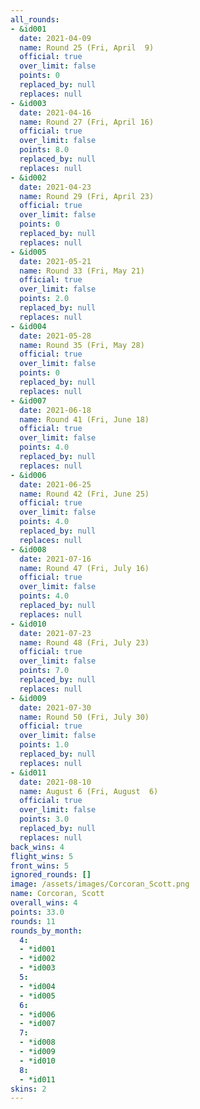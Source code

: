 ```yaml
---
all_rounds:
- &id001
  date: 2021-04-09
  name: Round 25 (Fri, April  9)
  official: true
  over_limit: false
  points: 0
  replaced_by: null
  replaces: null
- &id003
  date: 2021-04-16
  name: Round 27 (Fri, April 16)
  official: true
  over_limit: false
  points: 8.0
  replaced_by: null
  replaces: null
- &id002
  date: 2021-04-23
  name: Round 29 (Fri, April 23)
  official: true
  over_limit: false
  points: 0
  replaced_by: null
  replaces: null
- &id005
  date: 2021-05-21
  name: Round 33 (Fri, May 21)
  official: true
  over_limit: false
  points: 2.0
  replaced_by: null
  replaces: null
- &id004
  date: 2021-05-28
  name: Round 35 (Fri, May 28)
  official: true
  over_limit: false
  points: 0
  replaced_by: null
  replaces: null
- &id007
  date: 2021-06-18
  name: Round 41 (Fri, June 18)
  official: true
  over_limit: false
  points: 4.0
  replaced_by: null
  replaces: null
- &id006
  date: 2021-06-25
  name: Round 42 (Fri, June 25)
  official: true
  over_limit: false
  points: 4.0
  replaced_by: null
  replaces: null
- &id008
  date: 2021-07-16
  name: Round 47 (Fri, July 16)
  official: true
  over_limit: false
  points: 4.0
  replaced_by: null
  replaces: null
- &id010
  date: 2021-07-23
  name: Round 48 (Fri, July 23)
  official: true
  over_limit: false
  points: 7.0
  replaced_by: null
  replaces: null
- &id009
  date: 2021-07-30
  name: Round 50 (Fri, July 30)
  official: true
  over_limit: false
  points: 1.0
  replaced_by: null
  replaces: null
- &id011
  date: 2021-08-10
  name: August 6 (Fri, August  6)
  official: true
  over_limit: false
  points: 3.0
  replaced_by: null
  replaces: null
back_wins: 4
flight_wins: 5
front_wins: 5
ignored_rounds: []
image: /assets/images/Corcoran_Scott.png
name: Corcoran, Scott
overall_wins: 4
points: 33.0
rounds: 11
rounds_by_month:
  4:
  - *id001
  - *id002
  - *id003
  5:
  - *id004
  - *id005
  6:
  - *id006
  - *id007
  7:
  - *id008
  - *id009
  - *id010
  8:
  - *id011
skins: 2
---
```

